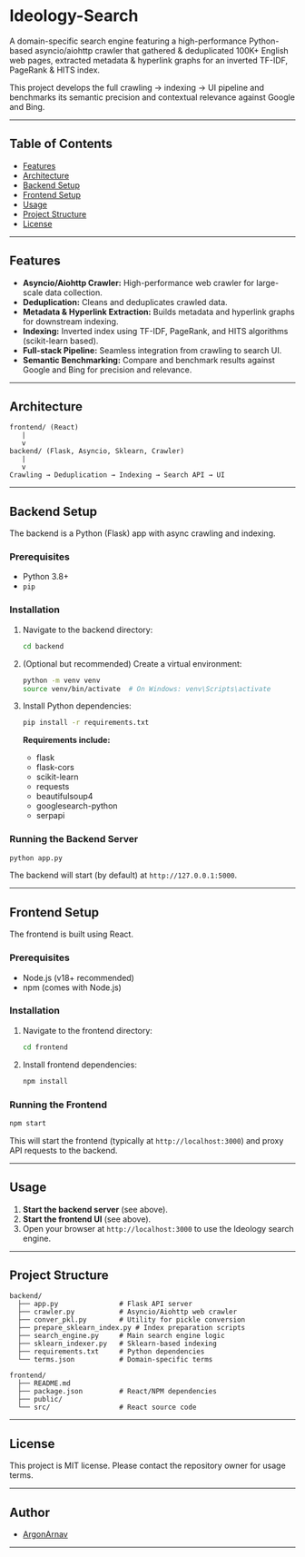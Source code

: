 # Ideology-Search

A domain-specific search engine featuring a high-performance Python-based asyncio/aiohttp crawler that gathered & deduplicated 100K+ English web pages, extracted metadata & hyperlink graphs for an inverted TF-IDF, PageRank & HITS index.

This project develops the full crawling → indexing → UI pipeline and benchmarks its semantic precision and contextual relevance against Google and Bing.

---

## Table of Contents

- [Features](#features)
- [Architecture](#architecture)
- [Backend Setup](#backend-setup)
- [Frontend Setup](#frontend-setup)
- [Usage](#usage)
- [Project Structure](#project-structure)
- [License](#license)

---

## Features

- **Asyncio/Aiohttp Crawler:** High-performance web crawler for large-scale data collection.
- **Deduplication:** Cleans and deduplicates crawled data.
- **Metadata & Hyperlink Extraction:** Builds metadata and hyperlink graphs for downstream indexing.
- **Indexing:** Inverted index using TF-IDF, PageRank, and HITS algorithms (scikit-learn based).
- **Full-stack Pipeline:** Seamless integration from crawling to search UI.
- **Semantic Benchmarking:** Compare and benchmark results against Google and Bing for precision and relevance.

---

## Architecture

```
frontend/ (React)
   |
   v
backend/ (Flask, Asyncio, Sklearn, Crawler)
   |
   v
Crawling → Deduplication → Indexing → Search API → UI
```

---

## Backend Setup

The backend is a Python (Flask) app with async crawling and indexing.

### Prerequisites

- Python 3.8+
- `pip`

### Installation

1. Navigate to the backend directory:

   ```sh
   cd backend
   ```

2. (Optional but recommended) Create a virtual environment:

   ```sh
   python -m venv venv
   source venv/bin/activate  # On Windows: venv\Scripts\activate
   ```

3. Install Python dependencies:

   ```sh
   pip install -r requirements.txt
   ```

   **Requirements include:**
   - flask
   - flask-cors
   - scikit-learn
   - requests
   - beautifulsoup4
   - googlesearch-python
   - serpapi

### Running the Backend Server

```sh
python app.py
```

The backend will start (by default) at `http://127.0.0.1:5000`.

---

## Frontend Setup

The frontend is built using React.

### Prerequisites

- Node.js (v18+ recommended)
- npm (comes with Node.js)

### Installation

1. Navigate to the frontend directory:

   ```sh
   cd frontend
   ```

2. Install frontend dependencies:

   ```sh
   npm install
   ```

### Running the Frontend

```sh
npm start
```

This will start the frontend (typically at `http://localhost:3000`) and proxy API requests to the backend.

---

## Usage

1. **Start the backend server** (see above).
2. **Start the frontend UI** (see above).
3. Open your browser at `http://localhost:3000` to use the Ideology search engine.

---

## Project Structure

```
backend/
  ├── app.py               # Flask API server
  ├── crawler.py           # Asyncio/Aiohttp web crawler
  ├── conver_pkl.py        # Utility for pickle conversion
  ├── prepare_sklearn_index.py # Index preparation scripts
  ├── search_engine.py     # Main search engine logic
  ├── sklearn_indexer.py   # Sklearn-based indexing
  ├── requirements.txt     # Python dependencies
  └── terms.json           # Domain-specific terms

frontend/
  ├── README.md
  ├── package.json         # React/NPM dependencies
  ├── public/
  └── src/                 # React source code
```

---

## License

This project is MIT license. Please contact the repository owner for usage terms.

---

## Author

- [ArgonArnav](https://github.com/ArgonArnav)

---
